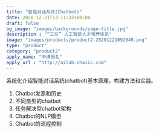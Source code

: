 ```yaml
---
title: "智能对话系统(Chatbot)"
date: 2020-12-21T13:11:32+08:00
draft: false
bg_image: "images/backgrounds/page-title.jpg"
description : "“三位” 人工智能人才培养体系"
image: "images/products/product2-20201221092049.png"
type: "product"
category: "product2"
apply_name: "申请报名"
apply_url : "http://ailab.shaiic.com"
---
```


系统化介绍智能对话系统(chatbot)基本原理，构建方法和实践。

1. Chatbot发源和历史
2. 不同类型的chatbot
3. 任务解决型chatbot架构
4. Chatbot的NLP模型
5. Chatbot的流程控制